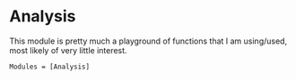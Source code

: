 # Analysis
This module is pretty much a playground of functions that I am using/used, most likely of very little interest.

```@autodocs
Modules = [Analysis]
```

